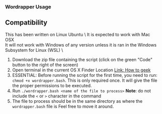 ### Wordrapper Usage

## Compatibility
This has been written on Linux Ubuntu \ 
It is expected to work with Mac OSX \
It will not work with Windows of any version unless it is ran in the Windows Subsystem for Linux (WSL) \ 


1. Download the zip file containing the script (click on the green "Code" button to the right of the screen)
2. Open terminal in the current OS X Finder Location [Link: How to geek](https://www.howtogeek.com/210147/how-to-open-terminal-in-the-current-os-x-finder-location/)
3. ESSENTIAL: Before running the script for the first time, you need to run: `chmod +x wordrapper.bash`. This is only required once. It will give the file the proper permissions to be executed. 
4. Run `./wordrapper.bash <name of the file to process>` 
    **Note**: do not include the `<` or `>` character in the command
5. The file to process should be in the same directory as where the `wordrapper.bash` file is
    Feel free to move it around. 